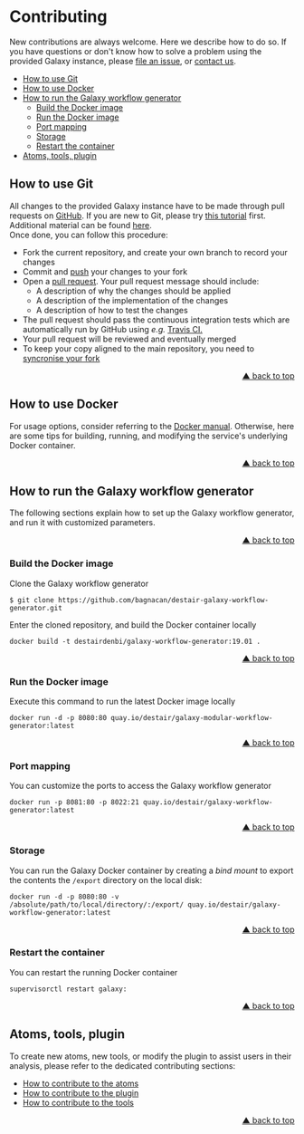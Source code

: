 # Contributing

New contributions are always welcome. Here we describe how to do so. If you have questions or don't know how to solve a problem using the provided Galaxy instance, please [file an issue](https://github.com/destairdenbi/galaxy-modular-workflow-generator/issues), or [contact us](https://destair.bioinf.uni-leipzig.de/about/).

- [How to use Git](#how-to-use-git)
- [How to use Docker](#how-to-use-docker)
- [How to run the Galaxy workflow generator](#how-to-run-the-galaxy-workflow-generator)
  - [Build the Docker image](#build-the-docker-image)
  - [Run the Docker image](#run-the-docker-image)
  - [Port mapping](#port-mapping)
  - [Storage](#storage)
  - [Restart the container](#restart-the-container)
- [Atoms, tools, plugin](##atoms-tools-plugin)


## How to use Git

All changes to the provided Galaxy instance have to be made through pull requests on [GitHub](https://github.com/). 
If you are new to Git, please try [this tutorial](https://try.github.com/) first. Additional material can be found [here](https://help.github.com/articles/good-resources-for-learning-git-and-github/).  
Once done, you can follow this procedure:

- Fork the current repository, and create your own branch to record your changes
- Commit and [push](https://help.github.com/articles/pushing-to-a-remote/) your changes to your fork
- Open a [pull request](https://help.github.com/articles/creating-a-pull-request/). Your pull request message should include:
  - A description of why the changes should be applied
  - A description of the implementation of the changes
  - A description of how to test the changes
- The pull request should pass the continuous integration tests which are automatically run by GitHub using *e.g.* [Travis CI.](https://travis-ci.org/)
- Your pull request will be reviewed and eventually merged
- To keep your copy aligned to the main repository, you need to [syncronise your fork](https://help.github.com/articles/syncing-a-fork/)
<p align="right"><a href="#top">&#x25B2; back to top</a></p>


## How to use Docker

For usage options, consider referring to the [Docker manual](https://docs.docker.io/). Otherwise, here are some tips for building, running, and modifying the service's underlying Docker container.
<p align="right"><a href="#top">&#x25B2; back to top</a></p>


## How to run the Galaxy workflow generator

The following sections explain how to set up the Galaxy workflow generator, and run it with customized parameters.
<p align="right"><a href="#top">&#x25B2; back to top</a></p>


### Build the Docker image

Clone the Galaxy workflow generator
```
$ git clone https://github.com/bagnacan/destair-galaxy-workflow-generator.git
```

Enter the cloned repository, and build the Docker container locally
```
docker build -t destairdenbi/galaxy-workflow-generator:19.01 .
```
<p align="right"><a href="#top">&#x25B2; back to top</a></p>



### Run the Docker image

Execute this command to run the latest Docker image locally

```
docker run -d -p 8080:80 quay.io/destair/galaxy-modular-workflow-generator:latest
```
<p align="right"><a href="#top">&#x25B2; back to top</a></p>


### Port mapping

You can customize the ports to access the Galaxy workflow generator
```
docker run -p 8081:80 -p 8022:21 quay.io/destair/galaxy-workflow-generator:latest
```
<p align="right"><a href="#top">&#x25B2; back to top</a></p>


### Storage
You can run the Galaxy Docker container by creating a *bind mount* to export the contents the ``/export`` directory on the local disk:
```
docker run -d -p 8080:80 -v /absolute/path/to/local/directory/:/export/ quay.io/destair/galaxy-workflow-generator:latest
```
<p align="right"><a href="#top">&#x25B2; back to top</a></p>


### Restart the container

You can restart the running Docker container
```
supervisorctl restart galaxy:
```
<p align="right"><a href="#top">&#x25B2; back to top</a></p>


## Atoms, tools, plugin

To create new atoms, new tools, or modify the plugin to assist users in their analysis, please refer to the dedicated contributing sections:
- [How to contribute to the atoms](https://github.com/destairdenbi/galaxy-atoms)
- [How to contribute to the plugin](https://github.com/destairdenbi/galaxy-webhooks)
- [How to contribute to the tools](https://github.com/destairdenbi/galaxy-tools)
<p align="right"><a href="#top">&#x25B2; back to top</a></p>
